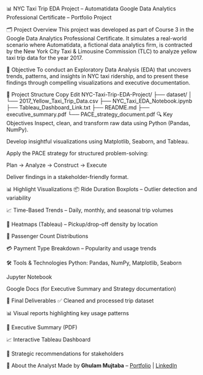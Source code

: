 📊 NYC Taxi Trip EDA Project – Automatidata
Google Data Analytics Professional Certificate – Portfolio Project

🗂 Project Overview
This project was developed as part of Course 3 in the Google Data Analytics Professional Certificate. It simulates a real-world scenario where Automatidata, a fictional data analytics firm, is contracted by the New York City Taxi & Limousine Commission (TLC) to analyze yellow taxi trip data for the year 2017.

🎯 Objective
To conduct an Exploratory Data Analysis (EDA) that uncovers trends, patterns, and insights in NYC taxi ridership, and to present these findings through compelling visualizations and executive documentation.

📁 Project Structure
Copy
Edit
NYC-Taxi-Trip-EDA-Project/
├── dataset/
│   └── 2017_Yellow_Taxi_Trip_Data.csv
├── NYC_Taxi_EDA_Notebook.ipynb
├── Tableau_Dashboard_Link.txt
├── README.md
├── executive_summary.pdf
└── PACE_strategy_document.pdf
🔍 Key Objectives
Inspect, clean, and transform raw data using Python (Pandas, NumPy).

Develop insightful visualizations using Matplotlib, Seaborn, and Tableau.

Apply the PACE strategy for structured problem-solving:

Plan → Analyze → Construct → Execute

Deliver findings in a stakeholder-friendly format.

📊 Highlight Visualizations
📦 Ride Duration Boxplots – Outlier detection and variability

📈 Time-Based Trends – Daily, monthly, and seasonal trip volumes

🌆 Heatmaps (Tableau) – Pickup/drop-off density by location

👥 Passenger Count Distributions

💳 Payment Type Breakdown – Popularity and usage trends

🛠 Tools & Technologies
Python: Pandas, NumPy, Matplotlib, Seaborn

Jupyter Notebook


Google Docs (for Executive Summary and Strategy documentation)

📄 Final Deliverables
✅ Cleaned and processed trip dataset

📊 Visual reports highlighting key usage patterns

📁 Executive Summary (PDF)

📈 Interactive Tableau Dashboard

📌 Strategic recommendations for stakeholders

👤 About the Analyst
Made by **Ghulam Mujtaba** – [Portfolio](https://ghulammujtaba.com) | [LinkedIn](https://linkedin.com/in/ghulamujtabaofficial)

